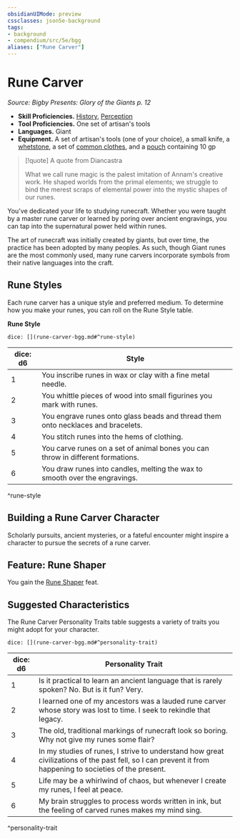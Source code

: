 ```yaml
---
obsidianUIMode: preview
cssclasses: json5e-background
tags:
- background
- compendium/src/5e/bgg
aliases: ["Rune Carver"]
---
```

# Rune Carver
*Source: Bigby Presents: Glory of the Giants p. 12*  

- **Skill Proficiencies.** [History](2-Mechanics/CLI/rules/skills.md#History), [Perception](2-Mechanics/CLI/rules/skills.md#Perception)  
- **Tool Proficiencies.** One set of artisan's tools  
- **Languages.** Giant  
- **Equipment.** A set of artisan's tools (one of your choice), a small knife, a [whetstone](2-Mechanics/CLI/items/whetstone.md), a set of [common clothes](2-Mechanics/CLI/items/common-clothes.md), and a [pouch](2-Mechanics/CLI/items/pouch.md) containing 10 gp  

> [!quote] A quote from Diancastra  
> 
> What we call rune magic is the palest imitation of Annam's creative work. He shaped worlds from the primal elements; we struggle to bind the merest scraps of elemental power into the mystic shapes of our runes.

You've dedicated your life to studying runecraft. Whether you were taught by a master rune carver or learned by poring over ancient engravings, you can tap into the supernatural power held within runes.

The art of runecraft was initially created by giants, but over time, the practice has been adopted by many peoples. As such, though Giant runes are the most commonly used, many rune carvers incorporate symbols from their native languages into the craft.

## Rune Styles

Each rune carver has a unique style and preferred medium. To determine how you make your runes, you can roll on the Rune Style table.

**Rune Style**

`dice: [](rune-carver-bgg.md#^rune-style)`

| dice: d6 | Style |
|----------|-------|
| 1 | You inscribe runes in wax or clay with a fine metal needle. |
| 2 | You whittle pieces of wood into small figurines you mark with runes. |
| 3 | You engrave runes onto glass beads and thread them onto necklaces and bracelets. |
| 4 | You stitch runes into the hems of clothing. |
| 5 | You carve runes on a set of animal bones you can throw in different formations. |
| 6 | You draw runes into candles, melting the wax to smooth over the engravings. |
^rune-style

## Building a Rune Carver Character

Scholarly pursuits, ancient mysteries, or a fateful encounter might inspire a character to pursue the secrets of a rune carver.

## Feature: Rune Shaper

You gain the [Rune Shaper](2-Mechanics/CLI/feats/rune-shaper-bgg.md) feat.

## Suggested Characteristics

The Rune Carver Personality Traits table suggests a variety of traits you might adopt for your character.

`dice: [](rune-carver-bgg.md#^personality-trait)`

| dice: d6 | Personality Trait |
|----------|-------------------|
| 1 | Is it practical to learn an ancient language that is rarely spoken? No. But is it fun? Very. |
| 2 | I learned one of my ancestors was a lauded rune carver whose story was lost to time. I seek to rekindle that legacy. |
| 3 | The old, traditional markings of runecraft look so boring. Why not give my runes some flair? |
| 4 | In my studies of runes, I strive to understand how great civilizations of the past fell, so I can prevent it from happening to societies of the present. |
| 5 | Life may be a whirlwind of chaos, but whenever I create my runes, I feel at peace. |
| 6 | My brain struggles to process words written in ink, but the feeling of carved runes makes my mind sing. |
^personality-trait
